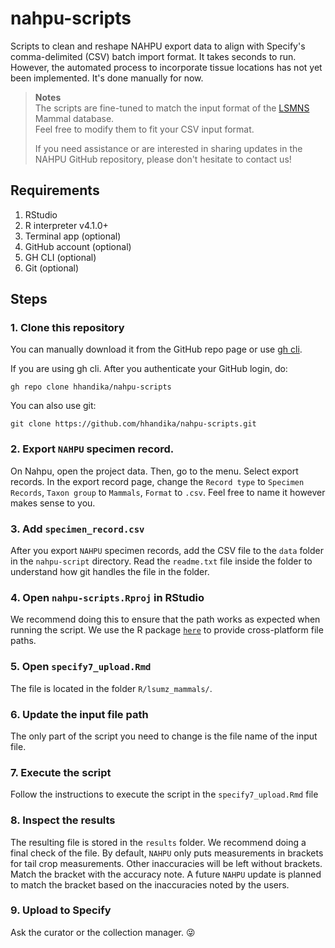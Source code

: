 # nahpu-scripts
Scripts to clean and reshape NAHPU export data to align with Specify's comma-delimited (CSV) batch import format. 
It takes seconds to run. However, the automated process to incorporate tissue locations has not yet been implemented. It's done manually for now.

> **Notes**  
> The scripts are fine-tuned to match the input format of the [LSMNS](https://www.lsu.edu/mns/index.php) Mammal database.  
> Feel free to modify them to fit your CSV input format.  
>  
> If you need assistance or are interested in sharing updates in the NAHPU GitHub repository, please don't hesitate to contact us!

## Requirements

1. RStudio
2. R interpreter v4.1.0+
3. Terminal app (optional)
4. GitHub account (optional)
5. GH CLI (optional)
6. Git (optional)

## Steps

### 1. Clone this repository

You can manually download it from the GitHub repo page or use [gh cli](https://cli.github.com/).

If you are using gh cli. After you authenticate your GitHub login, do:

```
gh repo clone hhandika/nahpu-scripts
```

You can also use git:

```
git clone https://github.com/hhandika/nahpu-scripts.git
```

### 2. Export `NAHPU` specimen record.

On Nahpu, open the project data. Then, go to the menu. Select export records. In the export record page, change the `Record type` to `Specimen Records`, `Taxon group` to `Mammals`, `Format` to `.csv`. Feel free to name it however makes sense to you.

### 3. Add `specimen_record.csv` 

After you export `NAHPU` specimen records, add the CSV file to the `data` folder in the `nahpu-script` directory. Read the `readme.txt` file inside the folder to understand how git handles the file in the folder.

### 4. Open `nahpu-scripts.Rproj` in RStudio

We recommend doing this to ensure that the path works as expected when running the script. We use the R package [`here`]() to provide cross-platform file paths.

### 5. Open `specify7_upload.Rmd`

The file is located in the folder `R/lsumz_mammals/`.

### 6. Update the input file path

The only part of the script you need to change is the file name of the input file.

### 7. Execute the script

Follow the instructions to execute the script in the `specify7_upload.Rmd` file

### 8. Inspect the results

The resulting file is stored in the `results` folder. We recommend doing a final check of the file. By default, `NAHPU` only puts measurements in brackets for tail crop measurements. Other inaccuracies will be left without brackets. Match the bracket with the accuracy note. A future `NAHPU` update is planned to match the bracket based on the inaccuracies noted by the users.

### 9. Upload to Specify

Ask the curator or the collection manager. :stuck_out_tongue_winking_eye:

